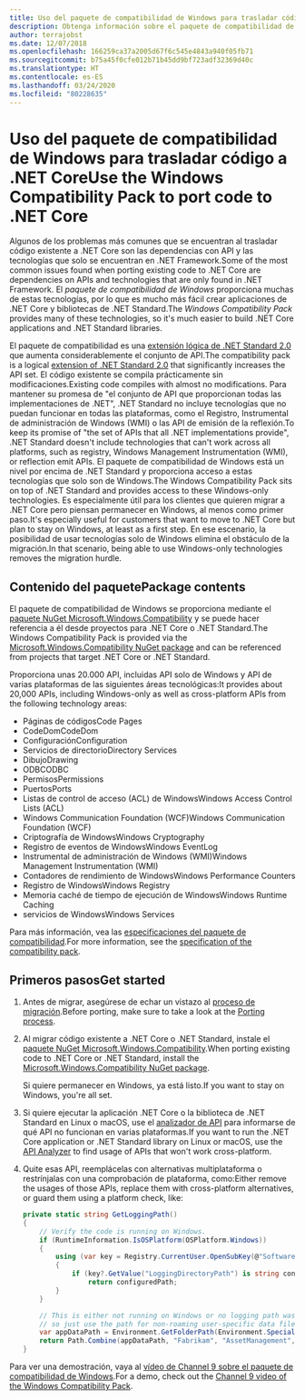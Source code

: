 ```yaml
---
title: Uso del paquete de compatibilidad de Windows para trasladar código a .NET Core
description: Obtenga información sobre el paquete de compatibilidad de Windows y cómo puede usarlo para migrar código existente de .NET Framework a .NET Core.
author: terrajobst
ms.date: 12/07/2018
ms.openlocfilehash: 166259ca37a2005d67f6c545e4843a940f05fb71
ms.sourcegitcommit: b75a45f0cfe012b71b45dd9bf723adf32369d40c
ms.translationtype: HT
ms.contentlocale: es-ES
ms.lasthandoff: 03/24/2020
ms.locfileid: "80228635"
---
```

# <a name="use-the-windows-compatibility-pack-to-port-code-to-net-core"></a><span data-ttu-id="d9b44-103">Uso del paquete de compatibilidad de Windows para trasladar código a .NET Core</span><span class="sxs-lookup"><span data-stu-id="d9b44-103">Use the Windows Compatibility Pack to port code to .NET Core</span></span>

<span data-ttu-id="d9b44-104">Algunos de los problemas más comunes que se encuentran al trasladar código existente a .NET Core son las dependencias con API y las tecnologías que solo se encuentran en .NET Framework.</span><span class="sxs-lookup"><span data-stu-id="d9b44-104">Some of the most common issues found when porting existing code to .NET Core are dependencies on APIs and technologies that are only found in .NET Framework.</span></span> <span data-ttu-id="d9b44-105">El *paquete de compatibilidad de Windows* proporciona muchas de estas tecnologías, por lo que es mucho más fácil crear aplicaciones de .NET Core y bibliotecas de .NET Standard.</span><span class="sxs-lookup"><span data-stu-id="d9b44-105">The *Windows Compatibility Pack* provides many of these technologies, so it's much easier to build .NET Core applications and .NET Standard libraries.</span></span>

<span data-ttu-id="d9b44-106">El paquete de compatibilidad es una [extensión lógica de .NET Standard 2.0](../whats-new/dotnet-core-2-0.md#api-changes-and-library-support) que aumenta considerablemente el conjunto de API.</span><span class="sxs-lookup"><span data-stu-id="d9b44-106">The compatibility pack is a logical [extension of .NET Standard 2.0](../whats-new/dotnet-core-2-0.md#api-changes-and-library-support) that significantly increases the API set.</span></span> <span data-ttu-id="d9b44-107">El código existente se compila prácticamente sin modificaciones.</span><span class="sxs-lookup"><span data-stu-id="d9b44-107">Existing code compiles with almost no modifications.</span></span> <span data-ttu-id="d9b44-108">Para mantener su promesa de "el conjunto de API que proporcionan todas las implementaciones de .NET", .NET Standard no incluye tecnologías que no puedan funcionar en todas las plataformas, como el Registro, Instrumental de administración de Windows (WMI) o las API de emisión de la reflexión.</span><span class="sxs-lookup"><span data-stu-id="d9b44-108">To keep its promise of "the set of APIs that all .NET implementations provide", .NET Standard doesn't include technologies that can't work across all platforms, such as registry, Windows Management Instrumentation (WMI), or reflection emit APIs.</span></span> <span data-ttu-id="d9b44-109">El paquete de compatibilidad de Windows está un nivel por encima de .NET Standard y proporciona acceso a estas tecnologías que solo son de Windows.</span><span class="sxs-lookup"><span data-stu-id="d9b44-109">The Windows Compatibility Pack sits on top of .NET Standard and provides access to these Windows-only technologies.</span></span> <span data-ttu-id="d9b44-110">Es especialmente útil para los clientes que quieren migrar a .NET Core pero piensan permanecer en Windows, al menos como primer paso.</span><span class="sxs-lookup"><span data-stu-id="d9b44-110">It's especially useful for customers that want to move to .NET Core but plan to stay on Windows, at least as a first step.</span></span> <span data-ttu-id="d9b44-111">En ese escenario, la posibilidad de usar tecnologías solo de Windows elimina el obstáculo de la migración.</span><span class="sxs-lookup"><span data-stu-id="d9b44-111">In that scenario, being able to use Windows-only technologies removes the migration hurdle.</span></span>

## <a name="package-contents"></a><span data-ttu-id="d9b44-112">Contenido del paquete</span><span class="sxs-lookup"><span data-stu-id="d9b44-112">Package contents</span></span>

<span data-ttu-id="d9b44-113">El paquete de compatibilidad de Windows se proporciona mediante el [paquete NuGet Microsoft.Windows.Compatibility](https://www.nuget.org/packages/Microsoft.Windows.Compatibility) y se puede hacer referencia a él desde proyectos para .NET Core o .NET Standard.</span><span class="sxs-lookup"><span data-stu-id="d9b44-113">The Windows Compatibility Pack is provided via the [Microsoft.Windows.Compatibility NuGet package](https://www.nuget.org/packages/Microsoft.Windows.Compatibility) and can be referenced from projects that target .NET Core or .NET Standard.</span></span>

<span data-ttu-id="d9b44-114">Proporciona unas 20.000 API, incluidas API solo de Windows y API de varias plataformas de las siguientes áreas tecnológicas:</span><span class="sxs-lookup"><span data-stu-id="d9b44-114">It provides about 20,000 APIs, including Windows-only as well as cross-platform APIs from the following technology areas:</span></span>

- <span data-ttu-id="d9b44-115">Páginas de códigos</span><span class="sxs-lookup"><span data-stu-id="d9b44-115">Code Pages</span></span>
- <span data-ttu-id="d9b44-116">CodeDom</span><span class="sxs-lookup"><span data-stu-id="d9b44-116">CodeDom</span></span>
- <span data-ttu-id="d9b44-117">Configuración</span><span class="sxs-lookup"><span data-stu-id="d9b44-117">Configuration</span></span>
- <span data-ttu-id="d9b44-118">Servicios de directorio</span><span class="sxs-lookup"><span data-stu-id="d9b44-118">Directory Services</span></span>
- <span data-ttu-id="d9b44-119">Dibujo</span><span class="sxs-lookup"><span data-stu-id="d9b44-119">Drawing</span></span>
- <span data-ttu-id="d9b44-120">ODBC</span><span class="sxs-lookup"><span data-stu-id="d9b44-120">ODBC</span></span>
- <span data-ttu-id="d9b44-121">Permisos</span><span class="sxs-lookup"><span data-stu-id="d9b44-121">Permissions</span></span>
- <span data-ttu-id="d9b44-122">Puertos</span><span class="sxs-lookup"><span data-stu-id="d9b44-122">Ports</span></span>
- <span data-ttu-id="d9b44-123">Listas de control de acceso (ACL) de Windows</span><span class="sxs-lookup"><span data-stu-id="d9b44-123">Windows Access Control Lists (ACL)</span></span>
- <span data-ttu-id="d9b44-124">Windows Communication Foundation (WCF)</span><span class="sxs-lookup"><span data-stu-id="d9b44-124">Windows Communication Foundation (WCF)</span></span>
- <span data-ttu-id="d9b44-125">Criptografía de Windows</span><span class="sxs-lookup"><span data-stu-id="d9b44-125">Windows Cryptography</span></span>
- <span data-ttu-id="d9b44-126">Registro de eventos de Windows</span><span class="sxs-lookup"><span data-stu-id="d9b44-126">Windows EventLog</span></span>
- <span data-ttu-id="d9b44-127">Instrumental de administración de Windows (WMI)</span><span class="sxs-lookup"><span data-stu-id="d9b44-127">Windows Management Instrumentation (WMI)</span></span>
- <span data-ttu-id="d9b44-128">Contadores de rendimiento de Windows</span><span class="sxs-lookup"><span data-stu-id="d9b44-128">Windows Performance Counters</span></span>
- <span data-ttu-id="d9b44-129">Registro de Windows</span><span class="sxs-lookup"><span data-stu-id="d9b44-129">Windows Registry</span></span>
- <span data-ttu-id="d9b44-130">Memoria caché de tiempo de ejecución de Windows</span><span class="sxs-lookup"><span data-stu-id="d9b44-130">Windows Runtime Caching</span></span>
- <span data-ttu-id="d9b44-131">servicios de Windows</span><span class="sxs-lookup"><span data-stu-id="d9b44-131">Windows Services</span></span>

<span data-ttu-id="d9b44-132">Para más información, vea las [especificaciones del paquete de compatibilidad](https://github.com/dotnet/designs/blob/master/accepted/2018/compat-pack/compat-pack.md).</span><span class="sxs-lookup"><span data-stu-id="d9b44-132">For more information, see the [specification of the compatibility pack](https://github.com/dotnet/designs/blob/master/accepted/2018/compat-pack/compat-pack.md).</span></span>

## <a name="get-started"></a><span data-ttu-id="d9b44-133">Primeros pasos</span><span class="sxs-lookup"><span data-stu-id="d9b44-133">Get started</span></span>

1. <span data-ttu-id="d9b44-134">Antes de migrar, asegúrese de echar un vistazo al [proceso de migración](index.md).</span><span class="sxs-lookup"><span data-stu-id="d9b44-134">Before porting, make sure to take a look at the [Porting process](index.md).</span></span>

2. <span data-ttu-id="d9b44-135">Al migrar código existente a .NET Core o .NET Standard, instale el [paquete NuGet Microsoft.Windows.Compatibility](https://www.nuget.org/packages/Microsoft.Windows.Compatibility).</span><span class="sxs-lookup"><span data-stu-id="d9b44-135">When porting existing code to .NET Core or .NET Standard, install the [Microsoft.Windows.Compatibility NuGet package](https://www.nuget.org/packages/Microsoft.Windows.Compatibility).</span></span>

   <span data-ttu-id="d9b44-136">Si quiere permanecer en Windows, ya está listo.</span><span class="sxs-lookup"><span data-stu-id="d9b44-136">If you want to stay on Windows, you're all set.</span></span>

3. <span data-ttu-id="d9b44-137">Si quiere ejecutar la aplicación .NET Core o la biblioteca de .NET Standard en Linux o macOS, use el [analizador de API](../../standard/analyzers/api-analyzer.md) para informarse de qué API no funcionan en varias plataformas.</span><span class="sxs-lookup"><span data-stu-id="d9b44-137">If you want to run the .NET Core application or .NET Standard library on Linux or macOS, use the [API Analyzer](../../standard/analyzers/api-analyzer.md) to find usage of APIs that won't work cross-platform.</span></span>

4. <span data-ttu-id="d9b44-138">Quite esas API, reemplácelas con alternativas multiplataforma o restrínjalas con una comprobación de plataforma, como:</span><span class="sxs-lookup"><span data-stu-id="d9b44-138">Either remove the usages of those APIs, replace them with cross-platform alternatives, or guard them using a platform check, like:</span></span>

    ```csharp
    private static string GetLoggingPath()
    {
        // Verify the code is running on Windows.
        if (RuntimeInformation.IsOSPlatform(OSPlatform.Windows))
        {
            using (var key = Registry.CurrentUser.OpenSubKey(@"Software\Fabrikam\AssetManagement"))
            {
                if (key?.GetValue("LoggingDirectoryPath") is string configuredPath)
                    return configuredPath;
            }
        }

        // This is either not running on Windows or no logging path was configured,
        // so just use the path for non-roaming user-specific data files.
        var appDataPath = Environment.GetFolderPath(Environment.SpecialFolder.LocalApplicationData);
        return Path.Combine(appDataPath, "Fabrikam", "AssetManagement", "Logging");
    }
    ```

<span data-ttu-id="d9b44-139">Para ver una demostración, vaya al [vídeo de Channel 9 sobre el paquete de compatibilidad de Windows](https://channel9.msdn.com/Events/Connect/2017/T123).</span><span class="sxs-lookup"><span data-stu-id="d9b44-139">For a demo, check out the [Channel 9 video of the Windows Compatibility Pack](https://channel9.msdn.com/Events/Connect/2017/T123).</span></span>
